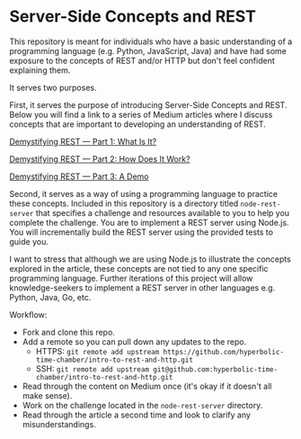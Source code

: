 # Server-Side Concepts and REST

This repository is meant for individuals who have a basic understanding of a
programming language (e.g. Python, JavaScript, Java) and have had some exposure
to the concepts of REST and/or HTTP but don't feel confident explaining them.

It serves two purposes.

First, it serves the purpose of introducing Server-Side Concepts and REST.
Below you will find a link to a series of Medium articles where I discuss concepts that
are important to developing an understanding of REST.

[Demystifying REST — Part 1: What Is It?](https://medium.com/@kevinarthur/demystifying-rest-part-1-what-is-it-d349b441586b?source=friends_link&sk=e107aa2c55884e0433da515912146aa1)

[Demystifying REST — Part 2: How Does It Work?](https://medium.com/@kevinarthur/demystifying-rest-part-2-how-does-it-work-82dd6411b5d9?source=friends_link&sk=90c69401cfa535975f569dc729b786c0)

[Demystifying REST — Part 3: A Demo](https://medium.com/@kevinarthur/demystifying-rest-part-3-a-demo-857a2f6a9700?source=friends_link&sk=74d9f3a58bddcd93c61fcf709cdfcfd0)

Second, it serves as a way of using a programming language to practice these concepts.
Included in this repository is a directory titled `node-rest-server` that specifies a
challenge and resources available to you to help you complete the challenge. You are to
implement a REST server using Node.js. You will incrementally build the REST server using
the provided tests to guide you.

I want to stress that although we are using Node.js to illustrate the concepts explored in
the article, these concepts are not tied to any one specific programming language. Further
iterations of this project will allow knowledge-seekers to implement a REST server in other
languages e.g. Python, Java, Go, etc.

Workflow:

- Fork and clone this repo.
- Add a remote so you can pull down any updates to the repo.
  - HTTPS: `git remote add upstream https://github.com/hyperbolic-time-chamber/intro-to-rest-and-http.git`
  - SSH: `git remote add upstream git@github.com:hyperbolic-time-chamber/intro-to-rest-and-http.git`
- Read through the content on Medium once (it's okay if it doesn't all make sense).
- Work on the challenge located in the `node-rest-server` directory.
- Read through the article a second time and look to clarify any misunderstandings.
